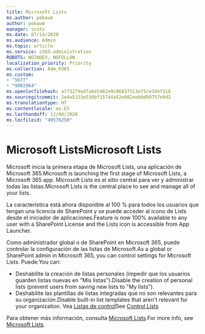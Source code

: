 ```yaml
---
title: Microsoft Lists
ms.author: pebaum
author: pebaum
manager: scotv
ms.date: 07/14/2020
ms.audience: Admin
ms.topic: article
ms.service: o365-administration
ROBOTS: NOINDEX, NOFOLLOW
localization_priority: Priority
ms.collection: Adm_O365
ms.custom:
- "5677"
- "9002964"
ms.openlocfilehash: a773279a47a6e5462e9c06837513e75ce3d4f318
ms.sourcegitcommit: 2e4a5153e530bf15744a52e982eeb0d99757e9d2
ms.translationtype: HT
ms.contentlocale: es-ES
ms.lasthandoff: 12/04/2020
ms.locfileid: "49576250"
---
```

# <a name="microsoft-lists"></a><span data-ttu-id="7a2dd-102">Microsoft Lists</span><span class="sxs-lookup"><span data-stu-id="7a2dd-102">Microsoft Lists</span></span>

<span data-ttu-id="7a2dd-103">Microsoft inicia la primera etapa de Microsoft Lists, una aplicación de Microsoft 365.</span><span class="sxs-lookup"><span data-stu-id="7a2dd-103">Microsoft is launching the first stage of Microsoft Lists, a Microsoft 365 app.</span></span> <span data-ttu-id="7a2dd-104">Microsoft Lists es el sitio central para ver y administrar todas las listas.</span><span class="sxs-lookup"><span data-stu-id="7a2dd-104">Microsoft Lists is the central place to see and manage all of your lists.</span></span>  
  
<span data-ttu-id="7a2dd-105">La característica está ahora disponible al 100 % para todos los usuarios que tengan una licencia de SharePoint y se puede acceder al icono de Lists desde el iniciador de aplicaciones.</span><span class="sxs-lookup"><span data-stu-id="7a2dd-105">Feature is now 100% available to any user with a SharePoint License and the Lists icon is accessible from App Launcher.</span></span>

<span data-ttu-id="7a2dd-106">Como administrador global o de SharePoint en Microsoft 365, puede controlar la configuración de las listas de Microsoft.</span><span class="sxs-lookup"><span data-stu-id="7a2dd-106">As a global or SharePoint admin in Microsoft 365, you can control settings for Microsoft Lists.</span></span> <span data-ttu-id="7a2dd-107">Puede:</span><span class="sxs-lookup"><span data-stu-id="7a2dd-107">You can:</span></span>

- <span data-ttu-id="7a2dd-108">Deshabilite la creación de listas personales (impedir que los usuarios guarden listas nuevas en "Mis listas").</span><span class="sxs-lookup"><span data-stu-id="7a2dd-108">Disable the creation of personal lists (prevent users from saving new lists to "My lists").</span></span>
- <span data-ttu-id="7a2dd-109">Deshabilite las plantillas de listas integradas que no son relevantes para su organización.</span><span class="sxs-lookup"><span data-stu-id="7a2dd-109">Disable built-in list templates that aren't relevant for your organization.</span></span>
<span data-ttu-id="7a2dd-110">Vea [Listas de control](https://docs.microsoft.com/sharepoint/control-lists)</span><span class="sxs-lookup"><span data-stu-id="7a2dd-110">See [Control Lists](https://docs.microsoft.com/sharepoint/control-lists)</span></span>

<span data-ttu-id="7a2dd-111">Para obtener más información, consulta [Microsoft Lists](https://aka.ms/microsoftlists).</span><span class="sxs-lookup"><span data-stu-id="7a2dd-111">For more info, see [Microsoft Lists](https://aka.ms/microsoftlists).</span></span>
